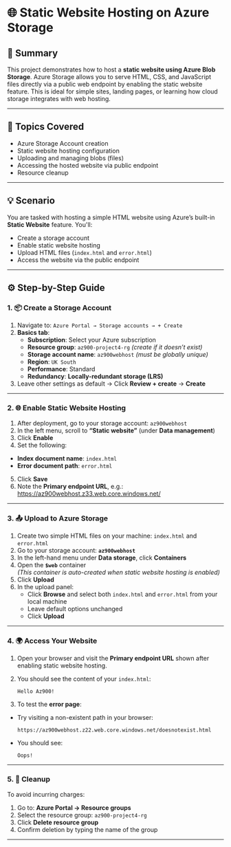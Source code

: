 # 🌐 Static Website Hosting on Azure Storage

## 📝 Summary

This project demonstrates how to host a **static website using Azure Blob Storage**. Azure Storage allows you to serve HTML, CSS, and JavaScript files directly via a public web endpoint by enabling the static website feature. This is ideal for simple sites, landing pages, or learning how cloud storage integrates with web hosting.

---

## 📘 Topics Covered

- Azure Storage Account creation
- Static website hosting configuration
- Uploading and managing blobs (files)
- Accessing the hosted website via public endpoint
- Resource cleanup

---

## 💡 Scenario

You are tasked with hosting a simple HTML website using Azure’s built-in **Static Website** feature. You'll:
- Create a storage account
- Enable static website hosting
- Upload HTML files (`index.html` and `error.html`)
- Access the website via the public endpoint

---

## ⚙️ Step-by-Step Guide

### 1. 📦 Create a Storage Account

1. Navigate to: `Azure Portal → Storage accounts → + Create`
2. **Basics tab**:
   - **Subscription**: Select your Azure subscription
   - **Resource group**: `az900-project4-rg` *(create if it doesn’t exist)*
   - **Storage account name**: `az900webhost` *(must be globally unique)*
   - **Region**: `UK South`
   - **Performance**: Standard
   - **Redundancy**: **Locally-redundant storage (LRS)**
3. Leave other settings as default → Click **Review + create** → **Create**

---

### 2. 🌐 Enable Static Website Hosting

1. After deployment, go to your storage account: `az900webhost`
2. In the left menu, scroll to **“Static website”** (under **Data management**)
3. Click **Enable**
4.  Set the following:
   - **Index document name**: `index.html`
   - **Error document path**: `error.html`
5. Click **Save**
6. Note the **Primary endpoint URL**, e.g.: https://az900webhost.z33.web.core.windows.net/



---

### 3. 📤 Upload to Azure Storage

1. Create two simple HTML files on your machine:   `index.html` and `error.html`
2. Go to your storage account: **`az900webhost`**
3. In the left-hand menu under **Data storage**, click **Containers**
4. Open the **`$web`** container  
   *(This container is auto-created when static website hosting is enabled)*
5. Click **Upload**
6. In the upload panel:
   - Click **Browse** and select both `index.html` and `error.html` from your local machine
   - Leave default options unchanged
   - Click **Upload**

---

### 4. 🌍 Access Your Website

1. Open your browser and visit the **Primary endpoint URL** shown after enabling static website hosting. 

2. You should see the content of your `index.html`:   

      ``` Hello Az900! ```

3. To test the **error page**:

- Try visiting a non-existent path in your browser:

  ```
  https://az900webhost.z22.web.core.windows.net/doesnotexist.html
  ```

- You should see:

  ```
  Oops!
  ```

---

### 5. 🧹 Cleanup

To avoid incurring charges:

1. Go to: **Azure Portal → Resource groups**
2. Select the resource group: `az900-project4-rg`
3. Click **Delete resource group**
4. Confirm deletion by typing the name of the group

---
